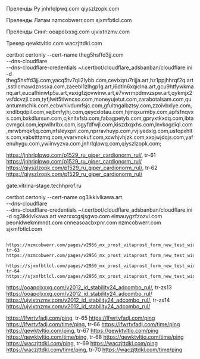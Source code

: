 Преленды Ру
jnhrlqlpwq.com 
qiyszlzopk.com

Преленды Латам
nzmcobwerr.com 
sjxmfbtlcl.com

Преленды Синг:
ooapolxxxg.com
ujvixtnzmv.com

Трекер
qewktvltio.com
waczjttdkl.com





certbot certonly --cert-name theg5hsffd3jj.com \
    --dns-cloudflare \
    --dns-cloudflare-credentials ~/.certbot/cloudflare_adsbanban/cloudflare.ini \
    -d theg5hsffd3jj.com,yacq5tv7qii2lybb.com,cevixqru7rijja.art,hz1ppjhhrqf2q.art,sstllcmawdznssxa.com,zaeebl1zlhgp1g.art,i6dtln6xqiclna.art,gcu9htfywkmanq.art,eucafhinwtp5a.art,vsxigfzjovwinw.art,e7vwrmpdmvzspw.art,qykmjx2vsfdcvzjl.com,tyfjlwit5tiwncso.com,moneyujetut.com,zarabotalsam.com,quantummchik.com,ecbwhivdumfsjc.com,gfultngalbztsy.com,zzoivbxlye.com,xndlbqdpil.com,xejbmfyjhj.com,qeycxlotau.com,hjmqxurmby.com,apfsfnqvxs.com,bxkdlursun.com,cjknltxfsb.com,fabagpetyb.com,gpryxtkxdq.com,ibtacvmgci.com,iepwlhrlbx.com,isgyfdfwjl.com,kiszdxqxhs.com,lnvkogdiql.com,mrwbmqkfjq.com,nfsleyxprl.com,nprravhuyp.com,rvjiyedxlg.com,usfopxhlts.com,vabstttzmq.com,vvarvnokuf.com,xcwhjvhjzk.com,xxojwjdqjs.com,yafenuhygu.com,ywiinvyzva.com,jnhrlqlpwq.com,qiyszlzopk.com;


https://jnhrlqlpwq.com/p1529_ru_giper_cardionorm_rul/, tr-61 https://jnhrlqlpwq.com/p1529_ru_giper_cardionorm_rul/
https://qiyszlzopk.com/p1529_ru_giper_cardionorm_rul/, tr-62 https://qiyszlzopk.com/p1529_ru_giper_cardionorm_rul/


gate.vitrina-stage.techhprof.ru

certbot certonly --cert-name og3ikkivlkawa.art \
    --dns-cloudflare \
    --dns-cloudflare-credentials ~/.certbot/cloudflare_adsbanban/cloudflare.ini \
    -d og3ikkivlkawa.art vezrxxcgsjsgwo.com eimauygzfzozvl.com peonldwekmmndt.com cnneasoacbxpnr.com nzmcobwerr.com sjxmfbtlcl.com
       


       https://nzmcobwerr.com/pages/v2956_mx_prost_vitaprost_form_new_test_widget/, tr-63 https://nzmcobwerr.com/pages/v2956_mx_prost_vitaprost_form_new_test_widget/
       https://sjxmfbtlcl.com/pages/v2956_mx_prost_vitaprost_form_new_test_widget/, tr-64 https://sjxmfbtlcl.com/pages/v2956_mx_prost_vitaprost_form_new_test_widget/



https://ooapolxxxg.com/v2012_id_stability24_adcombo_rul/, tr-zs13 https://ooapolxxxg.com/v2012_id_stability24_adcombo_rul/
https://ujvixtnzmv.com/v2012_id_stability24_adcombo_rul/, tr-zs14 https://ujvixtnzmv.com/v2012_id_stability24_adcombo_rul/

https://lfwrtvfadj.com/ping, tr-65 https://lfwrtvfadj.com/ping
https://lfwrtvfadj.com/time/ping, tr-66 https://lfwrtvfadj.com/time/ping
https://qewktvltio.com/ping, tr-67 https://qewktvltio.com/ping
https://qewktvltio.com/time/ping, tr-68 https://qewktvltio.com/time/ping
https://waczjttdkl.com/ping, tr-69 https://waczjttdkl.com/ping
https://waczjttdkl.com/time/ping, tr-70 https://waczjttdkl.com/time/ping